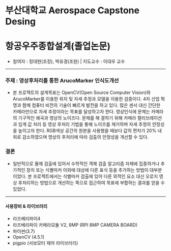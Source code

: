 # 부산대학교 Aerospace Capstone Desing
# 항공우주종합설계(졸업논문)  
* 참여자 : 정대현(조장), 박유경(조원) | 지도교수 : 이대우 교수
---
### 주제 : 영상후처리를 통한 ArucoMarker 인식도개선  
* 본 프로젝트의 설계목표는 OpenCV(Open Source Computer Vision)와 ArucoMarker를 이용한 위치 및 자세 추정과 모델을 이용한 검증이다. 4차 산업 혁명과 함께 컴퓨터 비전의 기술이 빠르게 발전을 하고 있다. 많은 센서 대신 간단한 카메라만으로 자세 추정이라는 목표를 달성하고자 한다. 영상인식에 문제는 카메라의 기구적인 왜곡과 영상의 노이즈다. 문제를 해 결하기 위해 카메라 캘리브레이션과 임계 값 처리 등 영상 후처리 기법을 통해 노이즈를 제거하며 자세 추정의 안정성을 높이고자 한다. RGB색상 공간의 원본을 사용했을 때보다 값의 편차가 20% 내외로 감소하였으며 영상의 후처리에 따라 검출의 안정성을 개선할 수 있다.
### 결론
* 일반적으로 물체 검출에 있어서 수학적인 객체 검출 알고리즘 자체에 집중하거나 추가적인 장치 또는 식별마커 이외에 대상에 다른 표식 등을 추가하는 방법이 대부분이었다. 본 프로젝트에서는 식별마커 검출에 있어 다른 외적인 요소 대신 오로지 영상 후처리하는 방법으로 개선하는 쪽으로 접근하여 목표에 부합하는 결과를 얻을 수 있었다. 
---
#### 사용장비 & 라이브러리
* 라즈베리파이4
* 라즈베리파이 카메라모듈 V2, 8MP (RPI 8MP CAMERA BOARD)
* 파이썬(3.7)
* OpenCV (4.5.1)
* pigpio (서보모터 제어 라이브러리)